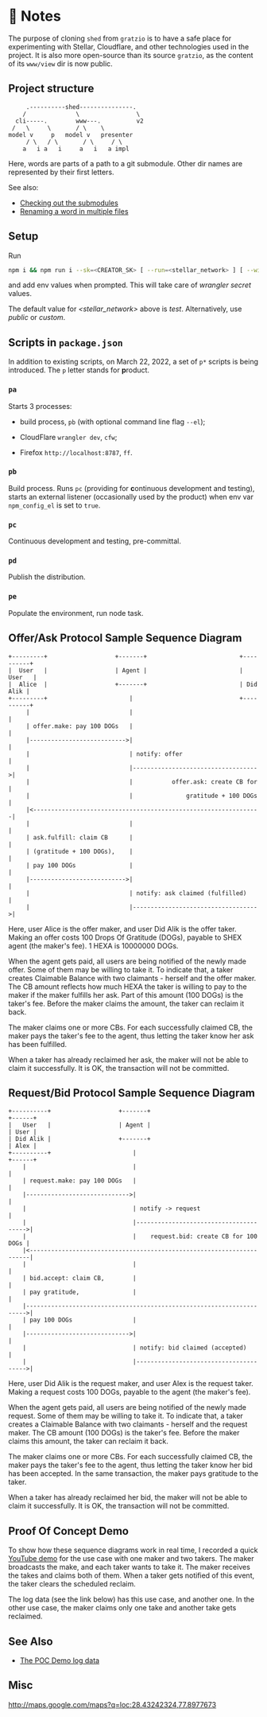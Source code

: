 # 👷 Notes

The purpose of cloning `shed` from `gratzio` is to have a safe place for experimenting with Stellar, Cloudflare, and other technologies used in the project. It is also more open-source than its source `gratzio`, as the content of its `www/view` dir is now public.

## Project structure

```
     .----------shed---------------.
    /              \                \
  cli-----.        www---.          v2
 /   \     \       / \    \
model v     p   model v   presenter
     / \   / \       / \     / \
    a   i a   i     a   i   a impl
```
Here, words are parts of a path to a git submodule. Other dir names are represented by their first letters.

See also: 

- [Checking out the submodules](https://stackoverflow.com/questions/11893678/warning-remote-head-refers-to-nonexistent-ref-unable-to-checkout)
- [Renaming a word in multiple files](https://stackoverflow.com/questions/11392478/how-to-replace-a-string-in-multiple-files-in-linux-command-line)

## Setup

Run

```bash
npm i && npm run i --sk=<CREATOR_SK> [ --run=<stellar_network> ] [ --with=extras ]
```

and add env values when prompted. This will take care of *wrangler secret* values.

The default value for *\<stellar_network\>* above is *test*. Alternatively, use *public* or *custom*.

## Scripts in `package.json`

In addition to existing scripts, on March 22, 2022, a set of `p*` scripts is being introduced. The `p` letter stands for **p**roduct.

### `pa`

Starts 3 processes:

- build process, `pb` (with optional command line flag `--el`);

- CloudFlare `wrangler dev`, `cfw`;

- Firefox `http://localhost:8787`, `ff`.

### `pb`

Build process. Runs `pc` (providing for **c**ontinuous development and testing), starts an external listener (occasionally used by the product) when env var `npm_config_el` is set to `true`.

### `pc`

Continuous development and testing, pre-committal.

### `pd`

Publish the distribution.

### `pe`

Populate the environment, run node task.

## Offer/Ask Protocol Sample Sequence Diagram

```
+---------+                   +-------+                          +----------+
|  User   |                   | Agent |                          |   User   |
|  Alice  |                   +-------+                          | Did Alik |
+---------+                       |                              +----------+
     |                            |                                    |
     | offer.make: pay 100 DOGs   |                                    | 
     |--------------------------->|                                    |
     |                            | notify: offer                      |
     |                            |----------------------------------->|
     |                            |           offer.ask: create CB for |
     |                            |               gratitude + 100 DOGs |
     |<----------------------------------------------------------------|
     |                            |                                    |  
     | ask.fulfill: claim CB      |                                    |
     | (gratitude + 100 DOGs),    |                                    |
     | pay 100 DOGs               |                                    |
     |--------------------------->|                                    |
     |                            | notify: ask claimed (fulfilled)    |
     |                            |----------------------------------->|
```
Here, user Alice is the offer maker, and user Did Alik is the offer taker. Making an offer costs 100 Drops Of Gratitude (DOGs), payable to SHEX agent (the maker's fee). 1 HEXA is 10000000 DOGs.

When the agent gets paid, all users are being notified of the newly made offer. Some of them may be willing to take it. To indicate that, a taker creates Claimable Balance with two claimants - herself and the offer maker. The CB amount reflects how much HEXA the taker is willing to pay to the maker if the maker fulfills her ask. Part of this amount (100 DOGs) is the taker's fee. Before the maker claims the amount, the taker can reclaim it back.

The maker claims one or more CBs. For each successfully claimed CB, the maker pays the taker's fee to the agent, thus letting the taker know her ask has been fulfilled.

When a taker has already reclaimed her ask, the maker will not be able to claim it successfully. It is OK, the transaction will not be committed.

## Request/Bid Protocol Sample Sequence Diagram

```
+----------+                   +-------+                               +------+
|   User   |                   | Agent |                               | User |
| Did Alik |                   +-------+                               | Alex |
+----------+                       |                                   +------+
    |                              |                                        |
    | request.make: pay 100 DOGs   |                                        |
    |----------------------------->|                                        |
    |                              | notify -> request                      |
    |                              |--------------------------------------->|
    |                              |    request.bid: create CB for 100 DOGs |
    |<----------------------------------------------------------------------|
    |                              |                                        |
    | bid.accept: claim CB,        |                                        |
    | pay gratitude,               |                                        |
    |---------------------------------------------------------------------->|
    | pay 100 DOGs                 |                                        |
    |----------------------------->|                                        |
    |                              | notify: bid claimed (accepted)         |
    |                              |--------------------------------------->|
```
Here, user Did Alik is the request maker, and user Alex is the request taker. Making a request costs 100 DOGs, payable to the agent (the maker's fee).

When the agent gets paid, all users are being notified of the newly made request. Some of them may be willing to take it. To indicate that, a taker creates a Claimable Balance with two claimants - herself and the request maker. The CB amount (100 DOGs) is the taker's fee. Before the maker claims this amount, the taker can reclaim it back.

The maker claims one or more CBs. For each successfully claimed CB, the maker pays the taker's fee to the agent, thus letting the taker know her bid has been accepted. In the same transaction, the maker pays gratitude to the taker.

When a taker has already reclaimed her bid, the maker will not be able to claim it successfully. It is OK, the transaction will not be committed.

## Proof Of Concept Demo

To show how these sequence diagrams work in real time, I recorded a quick [YouTube demo](https://youtu.be/BiZXWoC9Q74) for the use case with one maker and two takers. The maker broadcasts the make, and each taker wants to take it. The maker receives the takes and claims both of them. When a taker gets notified of this event, the taker clears the scheduled reclaim.

The log data (see the link below) has this use case, and another one. In the other use case, the maker claims only one take and another take gets reclaimed.

## See Also

- [The POC Demo log data](./test/logs/1maker2takers.log)

## Misc

http://maps.google.com/maps?q=loc:28.43242324,77.8977673

